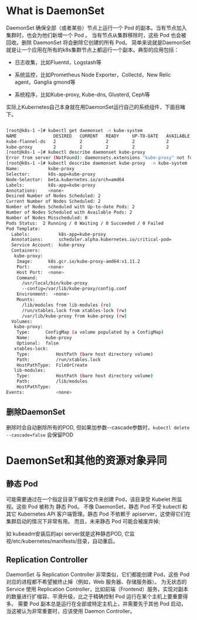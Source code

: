 # What is DaemonSet 

   DaemonSet 确保全部（或者某些）节点上运行一个 Pod 的副本。当有节点加入集群时，也会为他们新增一个 Pod 。 当有节点从集群移除时，这些 Pod 也会被回收。删除 DaemonSet 将会删除它创建的所有 Pod。
   简单来说就是DaemonSet就是让一个应用在所有的k8s集群节点上都运行一个副本。典型的应用包括：

   - 日志收集，比如Fluentd，Logstash等

   - 系统监控，比如Prometheus Node Exporter，Collectd，New Relic agent，Ganglia gmond等

   - 系统程序，比如Kube-proxy, Kube-dns, Glusterd, Ceph等


实际上Kubernetes自己本身就在用DaemonSet运行自己的系统组件，下面目睹下。

```bash

[root@k8s-1 ~]# kubectl get daemonset -n kube-system
NAME              DESIRED   CURRENT   READY     UP-TO-DATE   AVAILABLE   NODE SELECTOR                   AGE
kube-flannel-ds   2         2         2         2            2           beta.kubernetes.io/arch=amd64   23h
kube-proxy        2         2         2         2            2           beta.kubernetes.io/arch=amd64   23h
[root@k8s-1 ~]# kubectl describe daemonset kube-proxy 
Error from server (NotFound): daemonsets.extensions "kube-proxy" not found
[root@k8s-1 ~]# kubectl describe daemonset kube-proxy  -n kube-system
Name:           kube-proxy
Selector:       k8s-app=kube-proxy
Node-Selector:  beta.kubernetes.io/arch=amd64
Labels:         k8s-app=kube-proxy
Annotations:    <none>
Desired Number of Nodes Scheduled: 2
Current Number of Nodes Scheduled: 2
Number of Nodes Scheduled with Up-to-date Pods: 2
Number of Nodes Scheduled with Available Pods: 2
Number of Nodes Misscheduled: 0
Pods Status:  2 Running / 0 Waiting / 0 Succeeded / 0 Failed
Pod Template:
  Labels:           k8s-app=kube-proxy
  Annotations:      scheduler.alpha.kubernetes.io/critical-pod=
  Service Account:  kube-proxy
  Containers:
   kube-proxy:
    Image:      k8s.gcr.io/kube-proxy-amd64:v1.11.2
    Port:       <none>
    Host Port:  <none>
    Command:
      /usr/local/bin/kube-proxy
      --config=/var/lib/kube-proxy/config.conf
    Environment:  <none>
    Mounts:
      /lib/modules from lib-modules (ro)
      /run/xtables.lock from xtables-lock (rw)
      /var/lib/kube-proxy from kube-proxy (rw)
  Volumes:
   kube-proxy:
    Type:      ConfigMap (a volume populated by a ConfigMap)
    Name:      kube-proxy
    Optional:  false
   xtables-lock:
    Type:          HostPath (bare host directory volume)
    Path:          /run/xtables.lock
    HostPathType:  FileOrCreate
   lib-modules:
    Type:          HostPath (bare host directory volume)
    Path:          /lib/modules
    HostPathType:  
Events:            <none>

```

## 删除DaemonSet 

删除时会自动删除所有的POD, 但如果加参数--cascade参数时，`kubectl delete --cascade=false` 会保留POD


# DaemonSet和其他的资源对象异同

## 静态 Pod

可能需要通过在一个指定目录下编写文件来创建 Pod，该目录受 Kubelet 所监视。这些 Pod 被称为 静态 Pod。 不像 DaemonSet，静态 Pod 不受 kubectl 和其它 Kubernetes API 客户端管理。静态 Pod 不依赖于 apiserver，这使得它们在集群启动的情况下非常有用。 而且，未来静态 Pod 可能会被废弃掉; 

如 kubeadm安装后的api server就是这种静态POD, 它监视/etc/kubernetes/manifests/目录，自动重启。


## Replication Controller

DaemonSet 与 Replication Controller 非常类似，它们都能创建 Pod，这些 Pod 对应的进程都不希望被终止掉（例如，Web 服务器、存储服务器）。 为无状态的 Service 使用 Replication Controller，比如前端（Frontend）服务，实现对副本的数量进行扩缩容、平滑升级，比之于精确控制 Pod 运行在某个主机上要重要得多。 需要 Pod 副本总是运行在全部或特定主机上，并需要先于其他 Pod 启动，当这被认为非常重要时，应该使用 Daemon Controller。
